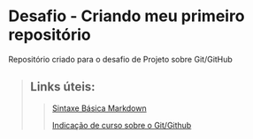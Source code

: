 # Desafio - Criando meu primeiro repositório

Repositório criado para o desafio de Projeto sobre Git/GitHub

> ## Links úteis:
>> [Sintaxe Básica Markdown](https://www.markdownguide.org/basic-syntax/)
>> 
>> [Indicação de curso sobre o Git/Github](https://web.dio.me/course/introducao-ao-git-e-ao-github/learning/75b9fe49-6ed4-4480-83a7-7e37fc356aa9)





